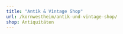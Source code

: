 ```yaml
---
title: "Antik & Vintage Shop"
url: /kornwestheim/antik-und-vintage-shop/
shop: Antiquitäten
---
```

